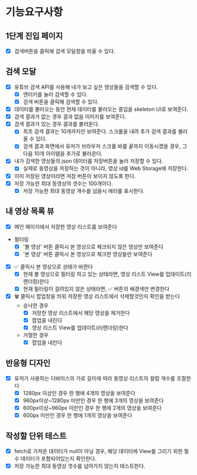 # 기능요구사항

## 1단계 진입 페이지

- [X] 검색버튼을 클릭해 검색 모달창을 띄울 수 있다.

## 검색 모달

- [X] 유튜브 검색 API를 사용해 내가 보고 싶은 영상들을 검색할 수 있다.
  - [X] 엔터키를 눌러 검색할 수 있다.
  - [X] 검색 버튼을 클릭해 검색할 수 있다.
- [X] 데이터를 불러오는 동안 현재 데이터를 불러오는 중임을 skeleton UI로 보여준다.
- [X] 검색 결과가 없는 경우 결과 없음 이미지를 보여준다.
- [X] 검색 결과가 있는 경우 결과를 불러온다.
  - [X] 최초 검색 결과는 10개까지만 보여준다. 스크롤을 내려 추가 검색 결과를 불러올 수 있다.
  - [X] 검색 결과 화면에서 유저가 브라우저 스크롤 바를 끝까지 이동시켰을 경우, 그 다음 10개 아이템을 추가로 불러온다.
- [X] 내가 검색한 영상들의 json 데이터를 저장버튼을 눌러 저장할 수 있다.
  - [X] 실제로 동영상을 저장하는 것이 아니라, 영상 id를 Web Storage에 저장한다.
- [X] 이미 저장된 영상이라면 저장 버튼이 보이지 않도록 한다.
- [X] 저장 가능한 최대 동영상의 갯수는 100개이다.
  - [X] 저장 가능한 최대 동영상 개수를 넘을시 에러를 표시한다.

## 내 영상 목록 뷰
- [X] 메인 페이지에서 저장한 영상 리스트를 보여준다
- 필터링
  - [X] '볼 영상' 버튼 클릭시 본 영상으로 체크되지 않은 영상만 보여준다
  - [X] '본 영상' 버튼 클릭시 본 영상으로 체크한 영상들만 보여준다
- [X] ✅ 클릭시 본 영상으로 상태가 바뀐다
  - [X] 현재 볼 영상으로 필터링 하고 있는 상태라면, 영상 리스트 View를 업데이트(리렌더링)한다
  - [X] 현재 필터링이 걸려있지 않은 상태라면, ✅ 버튼의 배경색만 변경한다
- [X] 🗑️ 클릭시 팝업창을 띄워 저장한 영상 리스트에서 삭제할것인지 확인을 받는다
  - 승낙한 경우
    - [X] 저장한 영상 리스트에서 해당 영상을 제거한다
    - [X] 팝업을 내린다
    - [X] 영상 리스트 View를 업데이트(리렌더링)한다
  - 거절한 경우
    - [X] 팝업을 내린다

## 반응형 디자인
- [X] 유저가 사용하는 디바이스의 가로 길이에 따라 동영상 리스트의 컬럼 개수를 조절한다
  - [X] 1280px 이상인 경우 한 행에 4개의 영상을 보여준다
  - [X] 960px이상~1280px 미만인 경우 한 행에 3개의 영상을 보여준다
  - [X] 600px이상~960px 미만인 경우 한 행에 2개의 영상을 보여준다
  - [X] 600px 미만인 경우 한 행에 1개의 영상을 보여준다

## 작성할 단위 테스트

- [X] fetch로 가져온 데이터가 null이 아닐 경우, 해당 데이터에 View를 그리기 위한 필수 데이터가 포함되어있는지 확인한다.
- [X] 저장 가능한 최대 동영상 갯수를 넘어가지 않는지 테스트한다.
